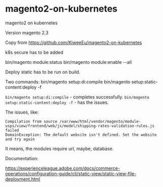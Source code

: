 # magento2-on-kubernetes
magento2 on kubernetes


Version magento 2.3

Copy from https://github.com/KiweeEu/magento2-on-kubernetes

k8s secure has to be added 


bin/magento module:status
bin/magento module:enable --all


Deploy static has to be run on build.

Two commands:
bin/magento setup:di:compile
bin/magento setup:static-content:deploy -f


```bin/magento setup:di:compile``` - completes successfully.
```bin/magento setup:static-content:deploy -f``` -  has the issues.

The issues, like:
```
Compilation from source /var/www/html/vendor/magento/module-usps/view/frontend/web/js/model/shipping-rates-validation-rules.js failed
DomainException: The default website isn't defined. Set the website and try again
```
It means, the modules require url, maybe, database.

Documentation:

https://experienceleague.adobe.com/docs/commerce-operations/configuration-guide/cli/static-view/static-view-file-deployment.html

